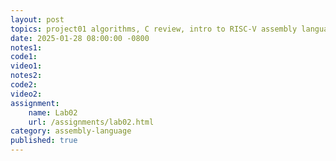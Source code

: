```yaml
---
layout: post
topics: project01 algorithms, C review, intro to RISC-V assembly language
date: 2025-01-28 08:00:00 -0800
notes1: 
code1: 
video1: 
notes2: 
code2: 
video2: 
assignment: 
    name: Lab02
    url: /assignments/lab02.html
category: assembly-language
published: true
---
```

